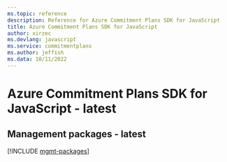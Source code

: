 ```yaml
---
ms.topic: reference
description: Reference for Azure Commitment Plans SDK for JavaScript
title: Azure Commitment Plans SDK for JavaScript
author: xirzec
ms.devlang: javascript
ms.service: commitmentplans
ms.author: jeffish
ms.data: 10/11/2022
---
```

# Azure Commitment Plans SDK for JavaScript - latest

## Management packages - latest
[!INCLUDE [mgmt-packages](commitment-plans-mgmt-index.md)]